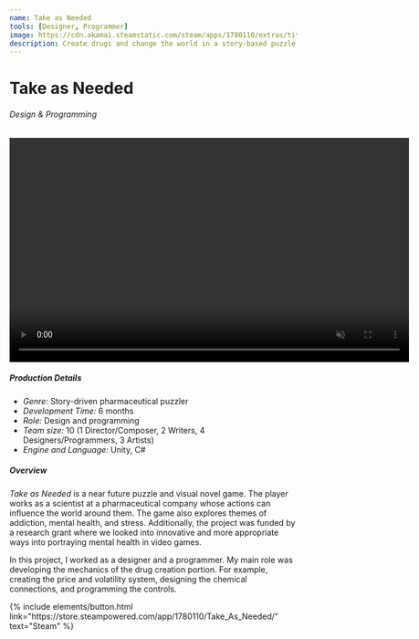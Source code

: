 ```yaml
---
name: Take as Needed
tools: [Designer, Programmer]
image: https://cdn.akamai.steamstatic.com/steam/apps/1780110/extras/titlescreen.gif?t=1637552337
description: Create drugs and change the world in a story-based puzzle game.
---
```


# Take as Needed
###### Design & Programming

<center>
<video muted autoplay controls loop width="700" height="393">
  <source src="/assets/druggame.mp4" type="video/mp4">
</video>
</center>

##### Production Details
+ *Genre:* Story-driven pharmaceutical puzzler
+ *Development Time:* 6 months
+ *Role:* Design and programming
+ *Team size:* 10 (1 Director/Composer, 2 Writers, 4 Designers/Programmers, 3 Artists)
+ *Engine and Language:* Unity, C#

##### Overview
*Take as Needed* is a near future puzzle and visual novel game. The player works as a scientist at a pharmaceutical company whose actions can influence the world around them. The game also explores themes of addiction, mental health, and stress. 
Additionally, the project was funded by a research grant where we looked into innovative and more appropriate ways into portraying mental health in video games.

In this project, I worked as a designer and a programmer. My main role was developing the mechanics of the drug creation portion. For example, creating the price and volatility system, designing the chemical connections, and programming the controls.

<p class="text-center">
{% include elements/button.html link="https://store.steampowered.com/app/1780110/Take_As_Needed/" text="Steam" %}
</p>